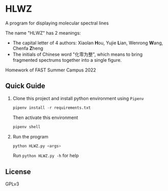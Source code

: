 # HLWZ
A program for displaying molecular spectral lines

The name "HLWZ" has 2 meanings:
- The capital letter of 4 authors: Xiaolan **H**ou, Yujie **L**ian, Wenrong **W**ang, Chenfa **Z**heng
- The initials of Chinese word "化零为整", which means to bring fragmented spectrums together into a single figure.

Homework of FAST Summer Campus 2022

## Quick Guide

1. Clone this project and install python environment using `Pipenv`
    ```python
    pipenv install -r requirements.txt
    ```
    Then activate this environment
    ```python
    pipenv shell
    ```

2. Run the program
    ```python
    python HLWZ.py <args>
    ```
    Run `python HLWZ.py -h` for help

## License

GPLv3